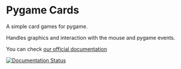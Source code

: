 # Pygame Cards

A simple card games for pygame.

Handles graphics and interaction with the mouse and pygame events.

You can check [our official documentation](https://pygame-cards.readthedocs.io)

[![Documentation Status](https://readthedocs.org/projects/pygame-cards/badge/?version=latest)](https://pygame-cards.readthedocs.io/en/latest/?badge=latest)
